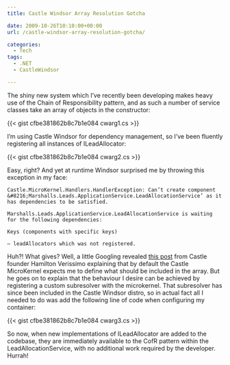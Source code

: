 ```yaml
---
title: Castle Windsor Array Resolution Gotcha

date: 2009-10-26T10:10:00+00:00
url: /castle-windsor-array-resolution-gotcha/

categories:
  - Tech
tags:
  - .NET
  - CastleWindsor

---
```


The shiny new system which I’ve recently been developing makes heavy use of the Chain of Responsibility pattern, and as such a number of service classes take an array of objects in the constructor:

{{< gist cfbe381862b8c7b1e084 cwarg1.cs >}}

I’m using Castle Windsor for dependency management, so I’ve been fluently registering all instances of ILeadAllocator:

{{< gist cfbe381862b8c7b1e084 cwarg2.cs >}}

Easy, right? And yet at runtime Windsor surprised me by throwing this exception in my face:

```
Castle.MicroKernel.Handlers.HandlerException: Can’t create component &#8216;Marshalls.Leads.ApplicationService.LeadAllocationService’ as it has dependencies to be satisfied.

Marshalls.Leads.ApplicationService.LeadAllocationService is waiting for the following dependencies:

Keys (components with specific keys)

– leadAllocators which was not registered.
```

Huh?! What gives? Well, a little Googling revealed [this post][1] from Castle founder Hamilton Verissimo explaining that by default the Castle MicroKernel expects me to define what should be included in the array. But he goes on to explain that the behaviour I desire can be achieved by registering a custom subresolver with the microkernel. That subresolver has since been included in the Castle Windsor distro, so in actual fact all I needed to do was add the following line of code when configuring my container:

{{< gist cfbe381862b8c7b1e084 cwarg3.cs >}}

So now, when new implementations of ILeadAllocator are added to the codebase, they are immediately available to the CofR pattern within the LeadAllocationService, with no additional work required by the developer. Hurrah!

 [1]: http://hammett.castleproject.org/?p=257